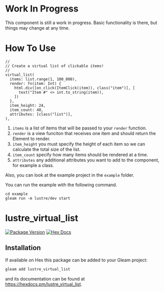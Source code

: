 
# Work In Progress

This component is still a work in progress. Basic functionality is there, but things may change at any time.

# How To Use

```gleam
//
// Create a virtual list of clickable items!
//
virtual_list(
  items: list.range(1, 100_000),
  render: fn(item: Int) {
    html.div([on_click(ItemClick(item)), class("item")], [
      text("Item #" <> int.to_string(item)),
    ])
  },
  item_height: 24,
  item_count: 40,
  attributes: [class("list")],
),
```

1. `items` is a list of items that will be passed to your `render` function.
2. `render` is a view funciton that receives one item and should return the Element to render.
3. `item_height` you must specify the height of each item so we can calculate the total size of the list.
4. `item_count` specify how many items should be rendered at a time.
5. `attributes` any additional attributes you want to add to the component, for example a class.

Also, you can look at the example project in the `example` folder.

You can run the example with the following command.
```
cd example
gleam run -m lustre/dev start
```

# lustre_virtual_list

[![Package Version](https://img.shields.io/hexpm/v/lustre_virtual_list)](https://hex.pm/packages/lustre_virtual_list)
[![Hex Docs](https://img.shields.io/badge/hex-docs-ffaff3)](https://hexdocs.pm/lustre_virtual_list/)

## Installation

If available on Hex this package can be added to your Gleam project:

```sh
gleam add lustre_virtual_list
```

and its documentation can be found at <https://hexdocs.pm/lustre_virtual_list>.
